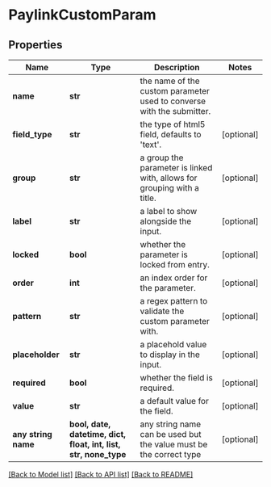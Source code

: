 # PaylinkCustomParam


## Properties
Name | Type | Description | Notes
------------ | ------------- | ------------- | -------------
**name** | **str** | the name of the custom parameter used to converse with the submitter. | 
**field_type** | **str** | the type of html5 field, defaults to &#39;text&#39;. | [optional] 
**group** | **str** | a group the parameter is linked with, allows for grouping with a title. | [optional] 
**label** | **str** | a label to show alongside the input. | [optional] 
**locked** | **bool** | whether the parameter is locked from entry. | [optional] 
**order** | **int** | an index order for the parameter. | [optional] 
**pattern** | **str** | a regex pattern to validate the custom parameter with. | [optional] 
**placeholder** | **str** | a placehold value to display in the input. | [optional] 
**required** | **bool** | whether the field is required. | [optional] 
**value** | **str** | a default value for the field. | [optional] 
**any string name** | **bool, date, datetime, dict, float, int, list, str, none_type** | any string name can be used but the value must be the correct type | [optional]

[[Back to Model list]](../README.md#documentation-for-models) [[Back to API list]](../README.md#documentation-for-api-endpoints) [[Back to README]](../README.md)


